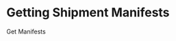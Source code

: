 # Getting Shipment Manifests

Get Manifests

<script src="../../scripts/requesttabs.js"></script>
<script src="../../scripts/responsetabs.js"></script>
<script src="../../scripts/copy.js"></script>